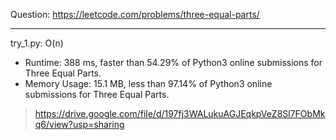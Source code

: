 Question: https://leetcode.com/problems/three-equal-parts/

---

try_1.py: O(n)

* Runtime: 388 ms, faster than 54.29% of Python3 online submissions for Three Equal Parts.
* Memory Usage: 15.1 MB, less than 97.14% of Python3 online submissions for Three Equal Parts.

> https://drive.google.com/file/d/197fj3WALukuAGJEqkpVeZ8Sl7FObMkq6/view?usp=sharing
